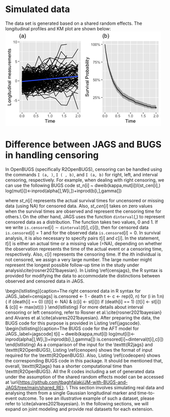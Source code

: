 
# Simulated data
The data set is generated based on a shared random effects. The longitudinal profiles and KM plot are shown below: 
![](/Figures/srm.png) 

# Difference between JAGS and BUGS in handling censoring
In OpenBUGS (specifically R2OpenBUGS), censoring can be handled using the commands $`\texttt{I (a, )}`$, $`\texttt{I ( , b)}`$, and $`\texttt{I (a, b)}`$ for right, left, and interval censoring, respectively. For example, when dealing with right censoring, we can use the following BUGS code 
 st_n[i] ~ dweib(kappa,mut[i])I(st_cen[i],)
 log(mut[i])<-inprod(alpha[],W[i,])+inprod(b[i,],gamma[])

where $st\_n[i]$ represents the actual survival times for uncensored or missing data (using NA) for censored data. Also, $st\_cen[i]$ takes on zero values when the survival times are observed and represent the censoring time for others.\\ 
On the other hand, JAGS uses the function $\texttt{dinterval}(,)$ to represent censored data as a distribution. The function takes two values, 0 and 1. If we write $\texttt{is.censored}[i]\sim \texttt{dinterval}(t[i], c[i])$, then for censored data $\texttt{is.censored}[i]=1$ and for the observed data $\texttt{is.censored}[i]=0$.
In survival analysis, it is also necessary to specify pairs $t[i]$ and $c[i]$. In the statement, $t[i]$ is either an actual time or a missing value (=NA), depending on whether the observation represents the time of the actual event or a censoring time, respectively. Also, $c[i]$ represents the censoring time. If the $i$th individual is not censored, we assign a very large number. The large number might represent the longest possible follow-up time in the study under analysis\cite{rosner2021bayesian}. In Listing \ref{censjags}, the R syntax is provided for modifying the data to accommodate the distinctions between observed and censored data in JAGS.

\begin{lstlisting}[caption=The right censored data in R syntax for JAGS.,label=censjags]
is.censored <- 1 - death
t <- c <- rep(0, n)
for (i in 1:n) {
  if (death[i] == 0) ((t[i] <- NA) & (c[i] <- st[i]))
  if (death[i] == 1) ((t[i] <- st[i]) & (c[i] <- max(st)))
}
\end{lstlisting}
For more details about interval censoring or left censoring, refer to Rosner et al.\cite{rosner2021bayesian} and Alvares et al.\cite{alvares2021bayesian}. After preparing the data, the BUGS code for this purpose is provided in Listing \ref{jagscode}.
\begin{lstlisting}[caption=The BUGS code for the AFT model for JAGS.,label=jagscode]
t[i] ~ dweib(kappa,mut[i]) 
    log(mut[i])<-inprod(alpha[],W[i,])+inprod(b[i,],gamma[])
    is.censored[i]~dinterval(t[i],c[i])
\end{lstlisting}
As a comparison of the input for the \texttt{R2jags} and \texttt{R2OpenBUGS}, Listing \ref{cenopen} shows the format of input required for the \texttt{R2OpenBUGS}. Also, Listing \ref{codeopen} shows the corresponding BUGS code in this package. It should be mentioned that, overall, \texttt{R2jags} has a shorter computational time than \texttt{R2OpenBUGS}. 
All the R codes including a set of generated data under the assumption of the shared random effects model can be accessed at \url{https://github.com/tbaghfalaki/JM-with-BUGS-and-JAGS/tree/main/shared_RE}. \\
This section involves simulating real data and analysing them from a single Gaussian longitudinal marker and time-to-event outcome. To see an illustrative example of such a dataset, please refer to \cite{alvares2021bayesian}. In the following sections, we will expand on joint modeling and provide real datasets for each extension.
